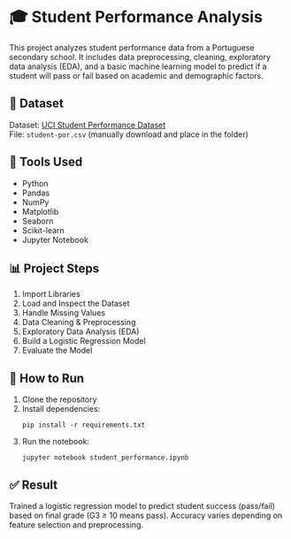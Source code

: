 # 🎓 Student Performance Analysis

This project analyzes student performance data from a Portuguese secondary school. It includes data preprocessing, cleaning, exploratory data analysis (EDA), and a basic machine learning model to predict if a student will pass or fail based on academic and demographic factors.

## 📁 Dataset

Dataset: [UCI Student Performance Dataset](https://archive.ics.uci.edu/ml/datasets/Student+Performance)  
File: `student-por.csv` (manually download and place in the folder)

## 🧰 Tools Used
- Python
- Pandas
- NumPy
- Matplotlib
- Seaborn
- Scikit-learn
- Jupyter Notebook

## 📊 Project Steps
1. Import Libraries
2. Load and Inspect the Dataset
3. Handle Missing Values
4. Data Cleaning & Preprocessing
5. Exploratory Data Analysis (EDA)
6. Build a Logistic Regression Model
7. Evaluate the Model

## 📁 How to Run
1. Clone the repository
2. Install dependencies:
   ```
   pip install -r requirements.txt
   ```
3. Run the notebook:
   ```
   jupyter notebook student_performance.ipynb
   ```

## ✅ Result
Trained a logistic regression model to predict student success (pass/fail) based on final grade (G3 ≥ 10 means pass). Accuracy varies depending on feature selection and preprocessing.